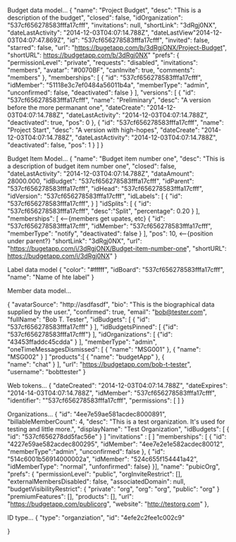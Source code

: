 Budget data model...
{
	"name":	"Project Budget",
	"desc": "This is a description of the budget",
	"closed": false,
	"idOrganization": "537cf656278583fffa17cfff",
	"invitations": null,
	"shortLink": "3dRgj0NX",
	"dateLastActivity": "2014-12-03T04:07:14.788Z",
	"dateLastView"2014-12-03T04:07:47.869Z",
	"id": "537cf656278583fffa17cfff",
	"invited": false,
	"starred": false,
	"url": "https://bugetapp.com/b/3dRgjONX/Project-Budget",
	"shortURL": https://budgetapp.com/b/3dRgj0NX"
	"prefs": {
		"permissionLevel": "private",
		"requests": "disabled",
		"invitations": "members",
		"avatar": "#0070BF",
		"canInvite": true,
		"comments": "members"
	},
	"memberships": [
		{
			"id": "537cf656278583fffa17cfff",
			"idMember": "51118e3c7ef0484a56011b4a",
			"memberType": "admin",
			"unconfirmed": false,
			"deactivated": false
		}
	],
	"versions": [
		{
			"id": "537cf656278583fffa17cfff",
			"name": "Preliminary",
			"desc": "A version before the more permanant one",
			"dateCreate": "2014-12-03T04:07:14.788Z",
			"dateLastActivity": "2014-12-03T04:07:14.788Z",
			"deactivated": true,
			"pos": 0
		},
		{
			"id": "537cf656278583fffa17cfff",
			"name": "Project Start",
			"desc": "A version with high-hopes",
			"dateCreate": "2014-12-03T04:07:14.788Z",
			"dateLastActivity": "2014-12-03T04:07:14.788Z",
			"deactivated": false,
			"pos": 1
		}
	]
}


Budget Item Model...
{
	"name": "Budget item number one",
	"desc": "This is a description of budget item number one",
	"closed": false,
	"dateLastActivity": "2014-12-03T04:07:14.788Z",
	"dataAmount": 28000.000,
	"idBudget": "537cf656278583fffa17cfff",
	"idParent": "537cf656278583fffa17cfff",
	"idHead": "537cf656278583fffa17cfff",
	"idVersion": "537cf656278583fffa17cfff",
	"idLabels": [
		{
			"id": "537cf656278583fffa17cfff",
		}
	]
	"idSplits": [
		{
			"id": "537cf656278583fffa17cfff",
			"desc":"Split",
			"percentage": 0.20
		}
	],
	"memberships": [ <--{members get upates, etc} 
		{
			"id": "537cf656278583fffa17cfff",
			"idMember": "537cf656278583fffa17cfff",
			"memberType": "notify",
			"deactivated": false
		}
	],
	"pos": 10,   <--{position under parent?}
	"shortLink": "3dRgj0NX",
	"url": "https://bugetapp.com/i/3dRgjONX/Budget-item-number-one",
	"shortURL": https://budgetapp.com/i/3dRgj0NX"
}

Label data model
{
	"color": "#fffff",
	"idBoard": "537cf656278583fffa17cfff",
	"name": "Name of hte label"
}


Member data model...

{
	"avatarSource":	"http://asdfasdf",
	"bio": "This is the biographical data supplied by the user.",
	"confirmed": true,
	"email": "bob@tester.com",
	"fullName": "Bob T. Tester",
	"idBudgets": [
		{
			"id": "537cf656278583fffa17cfff"
		}
	],
	"idBudgetsPinned": [
			{"id": "537cf656278583fffa17cfff"}
	],
	"idOrganizations": [
		{"id": "43453ffaddc45cdda"
		}
	],
	"memberType": "admin",
	"oneTimeMessagesDismissed": [
		{
			"name": "MSG001"
		},
		{
			"name": "MSG002"
		}
	]
	"products":[
		{
				"name": "budgetApp"
		},
		{	
				"name": "chat"
		}
	],
	"url": "https://budgetapp.com/bob-t-tester",
	"username": "bobttester"
}


Web tokens...
{
	"dateCreated": "2014-12-03T04:07:14.788Z",
	"dateExpires": "2014-14-03T04:07:14.788Z",
	"idMember": "537cf656278583fffa17cfff",
	"identifier": ""537cf656278583fffa17cfff",
	"permissions": [	]
}


Organizations...
{
	"id": "4ee7e59ae581acdec8000891",
	"billableMemberCount": 4,
	"desc": "This is a test organization. It's used for testing and little more.",
	"displayName": "Test Organization",
	"idBudgets": [
		{
			"id": "537cf656278dd5fac56e"
		}
	]
	"invitations" : [
	]
	"memberships": [
		{
			"id": "4227e59ae582acdec800295",
			"idMember": "4ee7e2e1e582acdec80012",
			"memberType":"admin",
			"unconfirmed": false
		},  {
			"id": "514c6001b56914000002a",
			"idMember": "524c655f154441a42",
			"idMemberType": "normal",
			"unfonfirmed": false}
	}],
	"name": "pubicOrg",
	"prefs": {
		"permissionLevel": "public",
		"orgInviteRestrict": [],
		"externalMembersDisabled": false,
		"associatedDomain": null,
		"budgetVisibilityRestrict": {
			"private": "org",
			"org": "org",
			"public": "org"
		}
	"premiumFeatures": [],
	"products": [],
	"url": "https://budgetapp.com/publicorg",
	"website": "http://testorg.com"
	},

	
ID type... 
{
	"type": "organziation",
	"id": "4efe2c2fee1c002c9"

}



